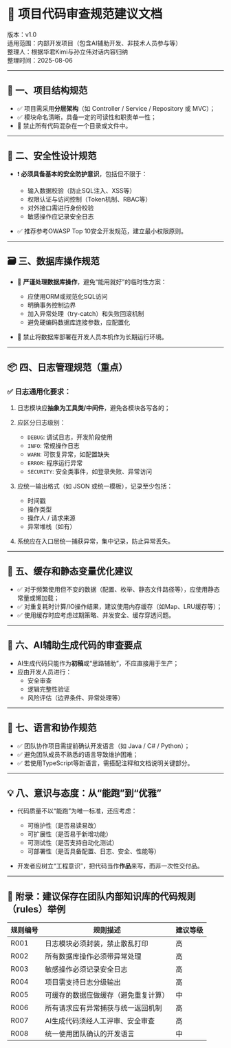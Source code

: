 # 📄 项目代码审查规范建议文档  
版本：v1.0  
适用范围：内部开发项目（包含AI辅助开发、非技术人员参与等）  
整理人：根据华君Kimi与孙立伟对话内容归纳  
整理时间：2025-08-06

---

## 🧱 一、项目结构规范

- ✅ 项目需采用**分层架构**（如 Controller / Service / Repository 或 MVC）；
- ✅ 模块命名清晰，具备一定的可读性和职责单一性；
- 🚫 禁止所有代码混杂在一个目录或文件中。

---

## 🔐 二、安全性设计规范

- ❗ **必须具备基本的安全防护意识**，包括但不限于：
  - 输入数据校验（防止SQL注入、XSS等）
  - 权限认证与访问控制（Token机制、RBAC等）
  - 对外接口需进行身份校验
  - 敏感操作应记录安全日志

- ✅ 推荐参考OWASP Top 10安全开发规范，建立最小权限原则。

---

## 🗃️ 三、数据库操作规范

- 🔄 **严谨处理数据库操作**，避免“能用就好”的临时性方案：
  - 应使用ORM或规范化SQL访问
  - 明确事务控制边界
  - 加入异常处理（try-catch）和失败回滚机制
  - 避免硬编码数据库连接参数，应配置化

- 🚫 禁止将数据库部署在开发人员本机作为长期运行环境。

---

## 📦 四、日志管理规范（重点）

### ✅ 日志通用化要求：
1. 日志模块应**抽象为工具类/中间件**，避免各模块各写各的；
2. 应区分日志级别：
   - `DEBUG`: 调试日志，开发阶段使用
   - `INFO`: 常规操作日志
   - `WARN`: 可恢复异常，如配置缺失
   - `ERROR`: 程序运行异常
   - `SECURITY`: 安全类事件，如登录失败、异常访问

3. 应统一输出格式（如 JSON 或统一模板），记录至少包括：
   - 时间戳
   - 操作类型
   - 操作人 / 请求来源
   - 异常堆栈（如有）

4. 系统应在入口层统一捕获异常，集中记录，防止异常丢失。

---

## 🚀 五、缓存和静态变量优化建议

- ✅ 对于频繁使用但不变的数据（配置、枚举、静态文件路径等），应使用静态常量或懒加载；
- ✅ 对重复耗时计算/IO操作结果，建议使用内存缓存（如Map、LRU缓存等）；
- ✅ 使用缓存时应考虑过期策略、并发安全、缓存穿透问题。

---

## 🧠 六、AI辅助生成代码的审查要点

- AI生成代码只能作为**初稿**或“思路辅助”，不应直接用于生产；
- 应由开发人员进行：
  - 安全审查
  - 逻辑完整性验证
  - 风险评估（边界条件、异常处理等）

---

## 💬 七、语言和协作规范

- ✅ 团队协作项目需提前确认开发语言（如 Java / C# / Python）；
- ✅ 避免团队成员不熟悉的语言导致维护困难；
- ✅ 若使用TypeScript等新语言，需搭配注释和文档说明关键部分。

---

## 💡 八、意识与态度：从“能跑”到“优雅”

- 代码质量不以“能跑”为唯一标准，还应考虑：
  - 可维护性（是否易读易改）
  - 可扩展性（是否易于新增功能）
  - 可测试性（是否支持自动化测试）
  - 可部署性（是否具备配置、日志、安全、性能等）

- 开发者应树立“工程意识”，把代码当作**作品**来写，而非一次性交付品。

---

## 📌 附录：建议保存在团队内部知识库的代码规则（rules）举例

| 规则编号 | 规则描述 | 建议等级 |
|----------|-----------|-----------|
| R001 | 日志模块必须封装，禁止散乱打印 | 高 |
| R002 | 所有数据库操作必须带异常处理 | 高 |
| R003 | 敏感操作必须记录安全日志 | 高 |
| R004 | 项目需支持日志分级输出 | 高 |
| R005 | 可缓存的数据应做缓存（避免重复计算） | 中 |
| R006 | 所有请求应有异常捕获与统一返回机制 | 高 |
| R007 | AI生成代码须经人工评审、安全审查 | 高 |
| R008 | 统一使用团队确认的开发语言 | 中 |
